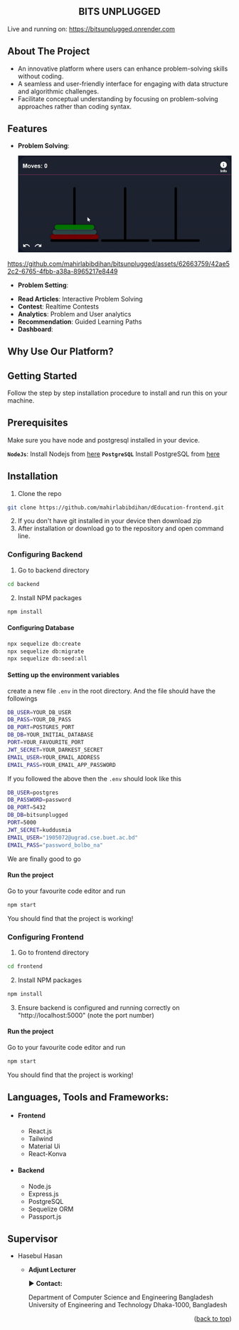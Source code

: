 <h2 align="center">BITS UNPLUGGED</h3>

Live and running on: https://bitsunplugged.onrender.com

## About The Project

- An innovative platform where users can enhance problem-solving skills without coding.
- A seamless and user-friendly interface for engaging with data structure and algorithmic challenges.
- Facilitate conceptual understanding by focusing on problem-solving approaches rather than coding syntax.

## Features

- **Problem Solving**: <br>
    <p align="center">
        <img src="./frontend/public/gifs/toh_dark.gif" alt="toh-dark">
    </p>

https://github.com/mahirlabibdihan/bitsunplugged/assets/62663759/42ae52c2-6765-4fbb-a38a-8965217e8449



- **Problem Setting**: <br>
<!-- <video width="320" height="240" autoplay loop muted>
  <source src="./frontend/public/videos/graph_dark.mp4" type="video/mp4">
  </video>
  <video width="320" height="240" autoPlay loop muted>
  <source src="./frontend/public/videos/graph_dark.mp4" type="video/mp4" />
  </video>
<video src='./frontend/public/videos/graph_dark.mp4' /> -->
- **Read Articles**: Interactive Problem Solving
- **Contest**: Realtime Contests
- **Analytics**: Problem and User analytics
- **Recommendation**: Guided Learning Paths
- **Dashboard**:

## Why Use Our Platform?

## Getting Started

Follow the step by step installation procedure to install and run this on your machine.

## Prerequisites

Make sure you have node and postgresql installed in your device.

**`NodeJs`**: Install Nodejs from [here](https://nodejs.org/en/download/)
**`PostgreSQL`** Install PostgreSQL from [here](https://www.postgresql.org/download/)

## Installation <a name="configuration"></a>

1.  Clone the repo

```sh
git clone https://github.com/mahirlabibdihan/dEducation-frontend.git
```

2.  If you don't have git installed in your device then download zip
3.  After installation or download go to the repository and open command line.

### Configuring Backend

1. Go to backend directory

```sh
cd backend
```

2. Install NPM packages

```sh
npm install
```

#### Configuring Database

```sh
npx sequelize db:create
npx sequelize db:migrate
npx sequelize db:seed:all
```

#### Setting up the environment variables

create a new file `.env` in the root directory. And the file should have the followings

```sh
DB_USER=YOUR_DB_USER
DB_PASS=YOUR_DB_PASS
DB_PORT=POSTGRES_PORT
DB_DB=YOUR_INITIAL_DATABASE
PORT=YOUR_FAVOURITE_PORT
JWT_SECRET=YOUR_DARKEST_SECRET
EMAIL_USER=YOUR_EMAIL_ADDRESS
EMAIL_PASS=YOUR_EMAIL_APP_PASSWORD
```

If you followed the above then the `.env` should look like this

```sh
DB_USER=postgres
DB_PASSWORD=password
DB_PORT=5432
DB_DB=bitsunplugged
PORT=5000
JWT_SECRET=kuddusmia
EMAIL_USER="1905072@ugrad.cse.buet.ac.bd"
EMAIL_PASS="password_bolbo_na"
```

We are finally good to go

#### Run the project

Go to your favourite code editor and run

```sh
npm start
```

You should find that the project is working!

### Configuring Frontend

1. Go to frontend directory

```sh
cd frontend
```

2. Install NPM packages

```sh
npm install
```

3.  Ensure backend is configured and running correctly on "http://localhost:5000" (note the port number)

#### Run the project

Go to your favourite code editor and run

```sh
npm start
```

You should find that the project is working!

## Languages, Tools and Frameworks:<a name="tools"></a>

- <h4>Frontend</h4>

  - React.js
  - Tailwind
  - Material Ui
  - React-Konva

- <h4>Backend</h4>

  - Node.js
  - Express.js
  - PostgreSQL
  - Sequelize ORM
  - Passport.js

## Supervisor

- Hasebul Hasan

  - **Adjunt Lecturer**

    :arrow_forward: **Contact:**

    Department of Computer Science and Engineering
    Bangladesh University of Engineering and Technology
    Dhaka-1000, Bangladesh

<p align="right">(<a href="#top">back to top</a>)</p>
